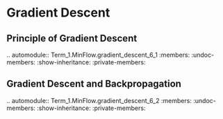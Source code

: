 Gradient Descent
================


Principle of Gradient Descent
-----------------------------

.. automodule:: Term_1.MinFlow.gradient_descent_6_1
   :members:
   :undoc-members:
   :show-inheritance:
   :private-members:

Gradient Descent and Backpropagation
------------------------------------

.. automodule:: Term_1.MinFlow.gradient_descent_6_2
   :members:
   :undoc-members:
   :show-inheritance:
   :private-members: